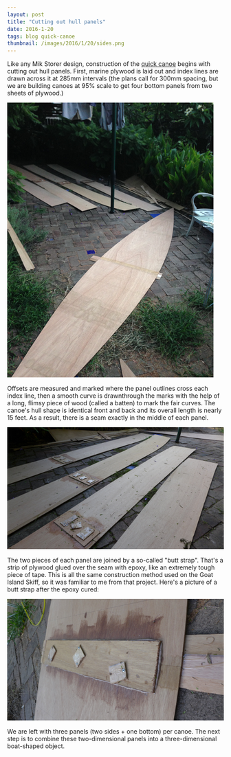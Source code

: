 ```yaml
---
layout: post
title: "Cutting out hull panels"
date: 2016-1-20
tags: blog quick-canoe
thumbnail: /images/2016/1/20/sides.png
---
```


Like any Mik Storer design, construction of the [quick canoe](http://www.duckworksbbs.com/plans/storer/qc150/index.htm) begins with cutting out hull panels. First, marine plywood is laid out and index lines are drawn across it at 285mm intervals (the plans call for 300mm spacing, but we are building canoes at 95% scale to get four bottom panels from two sheets of plywood.)

![bottom-1](/images/2016/1/20/bottom-1.png)

Offsets are measured and marked where the panel outlines cross each index line, then a smooth curve is drawnthrough the marks with the help of a long, flimsy piece of wood (called a batten) to mark the fair curves. The canoe's hull shape is identical front and back and its overall length is nearly 15 feet. As a result, there is a seam exactly in the middle of each panel.

![sides](/images/2016/1/20/sides.png)

The two pieces of each panel are joined by a so-called "butt strap". That's a strip of plywood glued over the seam with epoxy, like an extremely tough piece of tape. This is all the same construction method used on the Goat Island Skiff, so it was familiar to me from that project. Here's a picture of a butt strap after the epoxy cured:

![butt-strap](/images/2016/1/20/butt-strap.png)

We are left with three panels (two sides + one bottom) per canoe. The next step is to combine these two-dimensional panels into a three-dimensional boat-shaped object.
